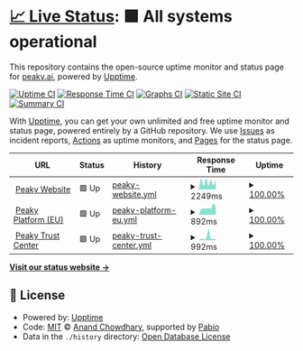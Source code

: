 # [📈 Live Status](https://status.peaky.ai): <!--live status--> **🟩 All systems operational**

This repository contains the open-source uptime monitor and status page for [peaky.ai](https://status.peaky.ai), powered by [Upptime](https://github.com/upptime/upptime).

[![Uptime CI](https://github.com/peaky-ai/status-page/workflows/Uptime%20CI/badge.svg)](https://github.com/peaky-ai/status-page/actions?query=workflow%3A%22Uptime+CI%22)
[![Response Time CI](https://github.com/peaky-ai/status-page/workflows/Response%20Time%20CI/badge.svg)](https://github.com/peaky-ai/status-page/actions?query=workflow%3A%22Response+Time+CI%22)
[![Graphs CI](https://github.com/peaky-ai/status-page/workflows/Graphs%20CI/badge.svg)](https://github.com/peaky-ai/status-page/actions?query=workflow%3A%22Graphs+CI%22)
[![Static Site CI](https://github.com/peaky-ai/status-page/workflows/Static%20Site%20CI/badge.svg)](https://github.com/peaky-ai/status-page/actions?query=workflow%3A%22Static+Site+CI%22)
[![Summary CI](https://github.com/peaky-ai/status-page/workflows/Summary%20CI/badge.svg)](https://github.com/peaky-ai/status-page/actions?query=workflow%3A%22Summary+CI%22)

With [Upptime](https://upptime.js.org), you can get your own unlimited and free uptime monitor and status page, powered entirely by a GitHub repository. We use [Issues](https://github.com/peaky-ai/status-page/issues) as incident reports, [Actions](https://github.com/peaky-ai/status-page/actions) as uptime monitors, and [Pages](https://status.peaky.ai) for the status page.

<!--start: status pages-->
<!-- This summary is generated by Upptime (https://github.com/upptime/upptime) -->
<!-- Do not edit this manually, your changes will be overwritten -->
<!-- prettier-ignore -->
| URL | Status | History | Response Time | Uptime |
| --- | ------ | ------- | ------------- | ------ |
| <img alt="" src="https://icons.duckduckgo.com/ip3/peaky.ai.ico" height="13"> [Peaky Website](https://peaky.ai) | 🟩 Up | [peaky-website.yml](https://github.com/peaky-ai/status-page/commits/HEAD/history/peaky-website.yml) | <details><summary><img alt="Response time graph" src="./graphs/peaky-website/response-time-week.png" height="20"> 2249ms</summary><br><a href="https://status.peaky.ai/history/peaky-website"><img alt="Response time 2395" src="https://img.shields.io/endpoint?url=https%3A%2F%2Fraw.githubusercontent.com%2Fpeaky-ai%2Fstatus-page%2FHEAD%2Fapi%2Fpeaky-website%2Fresponse-time.json"></a><br><a href="https://status.peaky.ai/history/peaky-website"><img alt="24-hour response time 1063" src="https://img.shields.io/endpoint?url=https%3A%2F%2Fraw.githubusercontent.com%2Fpeaky-ai%2Fstatus-page%2FHEAD%2Fapi%2Fpeaky-website%2Fresponse-time-day.json"></a><br><a href="https://status.peaky.ai/history/peaky-website"><img alt="7-day response time 2249" src="https://img.shields.io/endpoint?url=https%3A%2F%2Fraw.githubusercontent.com%2Fpeaky-ai%2Fstatus-page%2FHEAD%2Fapi%2Fpeaky-website%2Fresponse-time-week.json"></a><br><a href="https://status.peaky.ai/history/peaky-website"><img alt="30-day response time 2503" src="https://img.shields.io/endpoint?url=https%3A%2F%2Fraw.githubusercontent.com%2Fpeaky-ai%2Fstatus-page%2FHEAD%2Fapi%2Fpeaky-website%2Fresponse-time-month.json"></a><br><a href="https://status.peaky.ai/history/peaky-website"><img alt="1-year response time 2395" src="https://img.shields.io/endpoint?url=https%3A%2F%2Fraw.githubusercontent.com%2Fpeaky-ai%2Fstatus-page%2FHEAD%2Fapi%2Fpeaky-website%2Fresponse-time-year.json"></a></details> | <details><summary><a href="https://status.peaky.ai/history/peaky-website">100.00%</a></summary><a href="https://status.peaky.ai/history/peaky-website"><img alt="All-time uptime 100.00%" src="https://img.shields.io/endpoint?url=https%3A%2F%2Fraw.githubusercontent.com%2Fpeaky-ai%2Fstatus-page%2FHEAD%2Fapi%2Fpeaky-website%2Fuptime.json"></a><br><a href="https://status.peaky.ai/history/peaky-website"><img alt="24-hour uptime 100.00%" src="https://img.shields.io/endpoint?url=https%3A%2F%2Fraw.githubusercontent.com%2Fpeaky-ai%2Fstatus-page%2FHEAD%2Fapi%2Fpeaky-website%2Fuptime-day.json"></a><br><a href="https://status.peaky.ai/history/peaky-website"><img alt="7-day uptime 100.00%" src="https://img.shields.io/endpoint?url=https%3A%2F%2Fraw.githubusercontent.com%2Fpeaky-ai%2Fstatus-page%2FHEAD%2Fapi%2Fpeaky-website%2Fuptime-week.json"></a><br><a href="https://status.peaky.ai/history/peaky-website"><img alt="30-day uptime 100.00%" src="https://img.shields.io/endpoint?url=https%3A%2F%2Fraw.githubusercontent.com%2Fpeaky-ai%2Fstatus-page%2FHEAD%2Fapi%2Fpeaky-website%2Fuptime-month.json"></a><br><a href="https://status.peaky.ai/history/peaky-website"><img alt="1-year uptime 100.00%" src="https://img.shields.io/endpoint?url=https%3A%2F%2Fraw.githubusercontent.com%2Fpeaky-ai%2Fstatus-page%2FHEAD%2Fapi%2Fpeaky-website%2Fuptime-year.json"></a></details>
| <img alt="" src="https://icons.duckduckgo.com/ip3/eu.peaky.ai.ico" height="13"> [Peaky Platform (EU)](https://eu.peaky.ai) | 🟩 Up | [peaky-platform-eu.yml](https://github.com/peaky-ai/status-page/commits/HEAD/history/peaky-platform-eu.yml) | <details><summary><img alt="Response time graph" src="./graphs/peaky-platform-eu/response-time-week.png" height="20"> 892ms</summary><br><a href="https://status.peaky.ai/history/peaky-platform-eu"><img alt="Response time 811" src="https://img.shields.io/endpoint?url=https%3A%2F%2Fraw.githubusercontent.com%2Fpeaky-ai%2Fstatus-page%2FHEAD%2Fapi%2Fpeaky-platform-eu%2Fresponse-time.json"></a><br><a href="https://status.peaky.ai/history/peaky-platform-eu"><img alt="24-hour response time 779" src="https://img.shields.io/endpoint?url=https%3A%2F%2Fraw.githubusercontent.com%2Fpeaky-ai%2Fstatus-page%2FHEAD%2Fapi%2Fpeaky-platform-eu%2Fresponse-time-day.json"></a><br><a href="https://status.peaky.ai/history/peaky-platform-eu"><img alt="7-day response time 892" src="https://img.shields.io/endpoint?url=https%3A%2F%2Fraw.githubusercontent.com%2Fpeaky-ai%2Fstatus-page%2FHEAD%2Fapi%2Fpeaky-platform-eu%2Fresponse-time-week.json"></a><br><a href="https://status.peaky.ai/history/peaky-platform-eu"><img alt="30-day response time 774" src="https://img.shields.io/endpoint?url=https%3A%2F%2Fraw.githubusercontent.com%2Fpeaky-ai%2Fstatus-page%2FHEAD%2Fapi%2Fpeaky-platform-eu%2Fresponse-time-month.json"></a><br><a href="https://status.peaky.ai/history/peaky-platform-eu"><img alt="1-year response time 811" src="https://img.shields.io/endpoint?url=https%3A%2F%2Fraw.githubusercontent.com%2Fpeaky-ai%2Fstatus-page%2FHEAD%2Fapi%2Fpeaky-platform-eu%2Fresponse-time-year.json"></a></details> | <details><summary><a href="https://status.peaky.ai/history/peaky-platform-eu">100.00%</a></summary><a href="https://status.peaky.ai/history/peaky-platform-eu"><img alt="All-time uptime 100.00%" src="https://img.shields.io/endpoint?url=https%3A%2F%2Fraw.githubusercontent.com%2Fpeaky-ai%2Fstatus-page%2FHEAD%2Fapi%2Fpeaky-platform-eu%2Fuptime.json"></a><br><a href="https://status.peaky.ai/history/peaky-platform-eu"><img alt="24-hour uptime 100.00%" src="https://img.shields.io/endpoint?url=https%3A%2F%2Fraw.githubusercontent.com%2Fpeaky-ai%2Fstatus-page%2FHEAD%2Fapi%2Fpeaky-platform-eu%2Fuptime-day.json"></a><br><a href="https://status.peaky.ai/history/peaky-platform-eu"><img alt="7-day uptime 100.00%" src="https://img.shields.io/endpoint?url=https%3A%2F%2Fraw.githubusercontent.com%2Fpeaky-ai%2Fstatus-page%2FHEAD%2Fapi%2Fpeaky-platform-eu%2Fuptime-week.json"></a><br><a href="https://status.peaky.ai/history/peaky-platform-eu"><img alt="30-day uptime 100.00%" src="https://img.shields.io/endpoint?url=https%3A%2F%2Fraw.githubusercontent.com%2Fpeaky-ai%2Fstatus-page%2FHEAD%2Fapi%2Fpeaky-platform-eu%2Fuptime-month.json"></a><br><a href="https://status.peaky.ai/history/peaky-platform-eu"><img alt="1-year uptime 100.00%" src="https://img.shields.io/endpoint?url=https%3A%2F%2Fraw.githubusercontent.com%2Fpeaky-ai%2Fstatus-page%2FHEAD%2Fapi%2Fpeaky-platform-eu%2Fuptime-year.json"></a></details>
| <img alt="" src="https://icons.duckduckgo.com/ip3/trust.peaky.ai.ico" height="13"> [Peaky Trust Center](https://trust.peaky.ai) | 🟩 Up | [peaky-trust-center.yml](https://github.com/peaky-ai/status-page/commits/HEAD/history/peaky-trust-center.yml) | <details><summary><img alt="Response time graph" src="./graphs/peaky-trust-center/response-time-week.png" height="20"> 992ms</summary><br><a href="https://status.peaky.ai/history/peaky-trust-center"><img alt="Response time 629" src="https://img.shields.io/endpoint?url=https%3A%2F%2Fraw.githubusercontent.com%2Fpeaky-ai%2Fstatus-page%2FHEAD%2Fapi%2Fpeaky-trust-center%2Fresponse-time.json"></a><br><a href="https://status.peaky.ai/history/peaky-trust-center"><img alt="24-hour response time 380" src="https://img.shields.io/endpoint?url=https%3A%2F%2Fraw.githubusercontent.com%2Fpeaky-ai%2Fstatus-page%2FHEAD%2Fapi%2Fpeaky-trust-center%2Fresponse-time-day.json"></a><br><a href="https://status.peaky.ai/history/peaky-trust-center"><img alt="7-day response time 992" src="https://img.shields.io/endpoint?url=https%3A%2F%2Fraw.githubusercontent.com%2Fpeaky-ai%2Fstatus-page%2FHEAD%2Fapi%2Fpeaky-trust-center%2Fresponse-time-week.json"></a><br><a href="https://status.peaky.ai/history/peaky-trust-center"><img alt="30-day response time 728" src="https://img.shields.io/endpoint?url=https%3A%2F%2Fraw.githubusercontent.com%2Fpeaky-ai%2Fstatus-page%2FHEAD%2Fapi%2Fpeaky-trust-center%2Fresponse-time-month.json"></a><br><a href="https://status.peaky.ai/history/peaky-trust-center"><img alt="1-year response time 629" src="https://img.shields.io/endpoint?url=https%3A%2F%2Fraw.githubusercontent.com%2Fpeaky-ai%2Fstatus-page%2FHEAD%2Fapi%2Fpeaky-trust-center%2Fresponse-time-year.json"></a></details> | <details><summary><a href="https://status.peaky.ai/history/peaky-trust-center">100.00%</a></summary><a href="https://status.peaky.ai/history/peaky-trust-center"><img alt="All-time uptime 100.00%" src="https://img.shields.io/endpoint?url=https%3A%2F%2Fraw.githubusercontent.com%2Fpeaky-ai%2Fstatus-page%2FHEAD%2Fapi%2Fpeaky-trust-center%2Fuptime.json"></a><br><a href="https://status.peaky.ai/history/peaky-trust-center"><img alt="24-hour uptime 100.00%" src="https://img.shields.io/endpoint?url=https%3A%2F%2Fraw.githubusercontent.com%2Fpeaky-ai%2Fstatus-page%2FHEAD%2Fapi%2Fpeaky-trust-center%2Fuptime-day.json"></a><br><a href="https://status.peaky.ai/history/peaky-trust-center"><img alt="7-day uptime 100.00%" src="https://img.shields.io/endpoint?url=https%3A%2F%2Fraw.githubusercontent.com%2Fpeaky-ai%2Fstatus-page%2FHEAD%2Fapi%2Fpeaky-trust-center%2Fuptime-week.json"></a><br><a href="https://status.peaky.ai/history/peaky-trust-center"><img alt="30-day uptime 100.00%" src="https://img.shields.io/endpoint?url=https%3A%2F%2Fraw.githubusercontent.com%2Fpeaky-ai%2Fstatus-page%2FHEAD%2Fapi%2Fpeaky-trust-center%2Fuptime-month.json"></a><br><a href="https://status.peaky.ai/history/peaky-trust-center"><img alt="1-year uptime 100.00%" src="https://img.shields.io/endpoint?url=https%3A%2F%2Fraw.githubusercontent.com%2Fpeaky-ai%2Fstatus-page%2FHEAD%2Fapi%2Fpeaky-trust-center%2Fuptime-year.json"></a></details>

<!--end: status pages-->

[**Visit our status website →**](https://status.peaky.ai)

## 📄 License

- Powered by: [Upptime](https://github.com/upptime/upptime)
- Code: [MIT](./LICENSE) © [Anand Chowdhary](https://anandchowdhary.com), supported by [Pabio](https://pabio.com)
- Data in the `./history` directory: [Open Database License](https://opendatacommons.org/licenses/odbl/1-0/)

